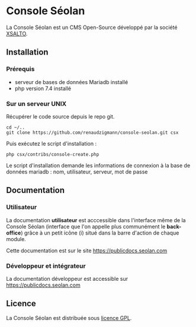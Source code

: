 # Console Séolan

La Console Séolan est un CMS Open-Source développé par la société [XSALTO](http://www.xsalto.com/).

## Installation

### Prérequis

* serveur de bases de données Mariadb installé
* php version 7.4 installé

### Sur un serveur UNIX

Récupérer le code source depuis le repo git.

```
cd ~/..
git clone https://github.com/renaudzigmann/console-seolan.git csx
```

Puis exécutez le script d'installation :

```
php csx/contribs/console-create.php
```

Le script d'installation demande les informations de connexion à la base de données mariadb : nom, utilisateur, serveur, mot de passe

## Documentation

### Utilisateur

La documentation **utilisateur** est acccessible dans l'interface même de la Console Séolan (interface que l'on appelle plus communément le **back-office**) grâce à un petit icône (i) situé dans la barre d'action de chaque module.

Cette documentation est sur le site https://publicdocs.seolan.com

### Développeur et intégrateur

La documentation développeur est accessible sur https://publicdocs.seolan.com

## Licence

La Console Séolan est distribuée sous [licence GPL](https://fr.wikipedia.org/wiki/Licence_publique_g%C3%A9n%C3%A9rale_GNU).
